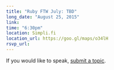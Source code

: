 ```yaml
---
title: "Ruby FTW July: TBD"
long_date: "August 25, 2015"
link:
time: "6:30pm"
location: Simpli.fi
location_url: https://goo.gl/maps/o34lH
rsvp_url: 
---
```


If you would like to speak, [submit a topic](/s/submit).
